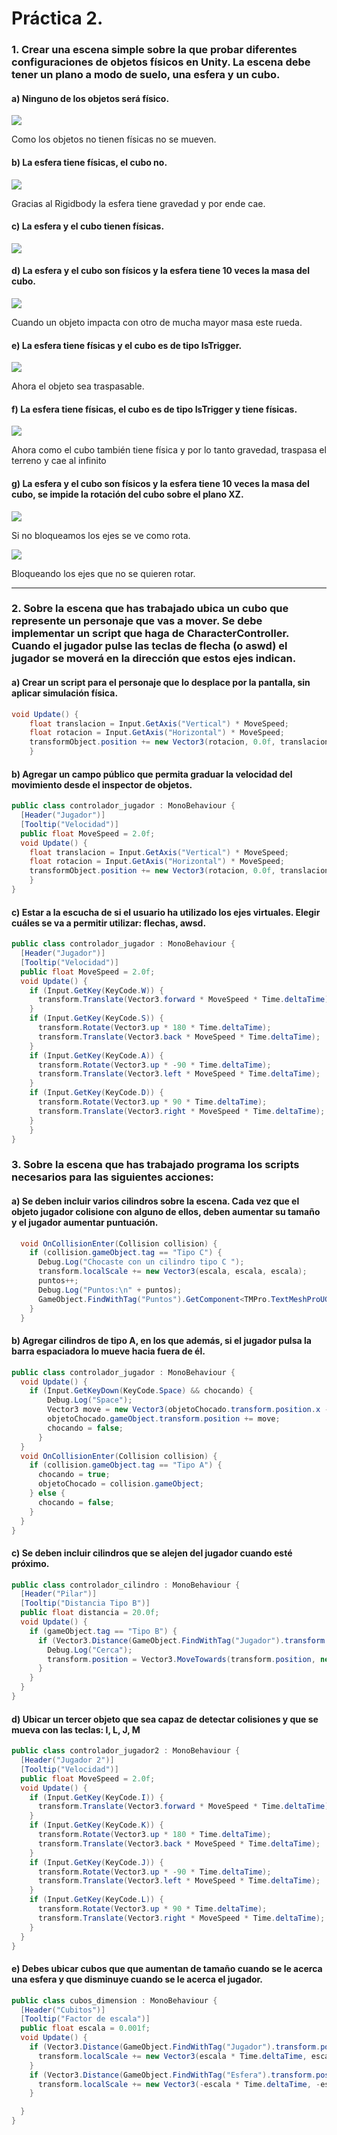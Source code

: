 # Práctica 2.
### 1. Crear una escena simple sobre la que probar diferentes configuraciones de objetos físicos en Unity. La escena debe tener un plano a modo de suelo, una esfera y un cubo.

#### a) Ninguno de los objetos será físico.
![](./img/1.gif)

Como los objetos no tienen físicas no se mueven.


#### b) La esfera tiene físicas, el cubo no.
![](./img/2.gif)

Gracias al Rigidbody la esfera tiene gravedad y por ende cae.


#### c) La esfera y el cubo tienen físicas.
![](./img/3.gif)


#### d) La esfera y el cubo son físicos y la esfera tiene 10 veces la masa del cubo.
![](./img/4.gif)

Cuando un objeto impacta con otro de mucha mayor masa este rueda.


#### e) La esfera tiene físicas y el cubo es de tipo IsTrigger.
![](./img/5.gif)

Ahora el objeto sea traspasable.


#### f) La esfera tiene físicas, el cubo es de tipo IsTrigger y tiene físicas.
![](./img/6.gif)

Ahora como el cubo también tiene física y por lo tanto gravedad, traspasa el terreno y cae al infinito


#### g) La esfera y el cubo son físicos y la esfera tiene 10 veces la masa del cubo, se impide la rotación del cubo sobre el plano XZ.

![](./img/7.gif)

Si no bloqueamos los ejes se ve como rota.


![](./img/8.gif)

Bloqueando los ejes que no se quieren rotar.

---

### 2. Sobre la escena que has trabajado ubica un cubo que represente un personaje que vas a mover. Se debe implementar un script que haga de CharacterController. Cuando el jugador pulse las teclas de flecha (o aswd) el jugador se moverá en la dirección que estos ejes indican.

#### a) Crear un script para el personaje que lo desplace por la pantalla, sin aplicar simulación física.

``` c#
void Update() {
    float translacion = Input.GetAxis("Vertical") * MoveSpeed;
    float rotacion = Input.GetAxis("Horizontal") * MoveSpeed;
    transformObject.position += new Vector3(rotacion, 0.0f, translacion) * Time.deltaTime;
    }
```
#### b) Agregar un campo público que permita graduar la velocidad del movimiento desde el inspector de objetos.

``` c#
public class controlador_jugador : MonoBehaviour {
  [Header("Jugador")]
  [Tooltip("Velocidad")]
  public float MoveSpeed = 2.0f;
  void Update() {
    float translacion = Input.GetAxis("Vertical") * MoveSpeed;
    float rotacion = Input.GetAxis("Horizontal") * MoveSpeed;
    transformObject.position += new Vector3(rotacion, 0.0f, translacion) * MoveSpeed * Time.deltaTime;
    }
}
```
#### c) Estar a la escucha de si el usuario ha utilizado los ejes virtuales. Elegir cuáles se va a permitir utilizar: flechas, awsd.
``` c#
public class controlador_jugador : MonoBehaviour {
  [Header("Jugador")]
  [Tooltip("Velocidad")]
  public float MoveSpeed = 2.0f;
  void Update() {
    if (Input.GetKey(KeyCode.W)) {
      transform.Translate(Vector3.forward * MoveSpeed * Time.deltaTime);
    }
    if (Input.GetKey(KeyCode.S)) {
      transform.Rotate(Vector3.up * 180 * Time.deltaTime);
      transform.Translate(Vector3.back * MoveSpeed * Time.deltaTime);
    }
    if (Input.GetKey(KeyCode.A)) {
      transform.Rotate(Vector3.up * -90 * Time.deltaTime);
      transform.Translate(Vector3.left * MoveSpeed * Time.deltaTime);
    }
    if (Input.GetKey(KeyCode.D)) {
      transform.Rotate(Vector3.up * 90 * Time.deltaTime);
      transform.Translate(Vector3.right * MoveSpeed * Time.deltaTime);
    }
    }
}
```


### 3. Sobre la escena que has trabajado programa los scripts necesarios para las siguientes acciones:

#### a) Se deben incluir varios cilindros sobre la escena. Cada vez que el objeto jugador colisione con alguno de ellos, deben aumentar su tamaño y el jugador aumentar puntuación.
``` c#
  void OnCollisionEnter(Collision collision) {
    if (collision.gameObject.tag == "Tipo C") {
      Debug.Log("Chocaste con un cilindro tipo C ");
      transform.localScale += new Vector3(escala, escala, escala);
      puntos++;
      Debug.Log("Puntos:\n" + puntos);
      GameObject.FindWithTag("Puntos").GetComponent<TMPro.TextMeshProUGUI>().text = "Puntos:\n" + puntos;
    }
  }
```
#### b) Agregar cilindros de tipo A, en los que además, si el jugador pulsa la barra espaciadora lo mueve hacia fuera de él. 
``` c#
public class controlador_jugador : MonoBehaviour {
  void Update() {
    if (Input.GetKeyDown(KeyCode.Space) && chocando) {
        Debug.Log("Space");
        Vector3 move = new Vector3(objetoChocado.transform.position.x - rb.position.x, 0, objetoChocado.transform.position.z - rb.position.z);
        objetoChocado.gameObject.transform.position += move;
        chocando = false;
      }
  }
  void OnCollisionEnter(Collision collision) {
    if (collision.gameObject.tag == "Tipo A") {
      chocando = true;
      objetoChocado = collision.gameObject;
    } else {
      chocando = false;
    }
  }
}
```
#### c) Se deben incluir cilindros que se alejen del jugador cuando esté próximo.
``` c#
public class controlador_cilindro : MonoBehaviour {
  [Header("Pilar")]
  [Tooltip("Distancia Tipo B")]
  public float distancia = 20.0f;
  void Update() {
    if (gameObject.tag == "Tipo B") {
      if (Vector3.Distance(GameObject.FindWithTag("Jugador").transform.position, transform.position) < distancia) {
        Debug.Log("Cerca");
        transform.position = Vector3.MoveTowards(transform.position, new Vector3(GameObject.FindWithTag("Jugador").transform.position.x - 10 * Time.deltaTime, transform.position.y, GameObject.FindWithTag("Jugador").transform.position.z - 10), -10 * Time.deltaTime);
      }
    }
  }
}
```
#### d) Ubicar un tercer objeto que sea capaz de detectar colisiones y que se mueva con las teclas: I, L, J, M
``` c#
public class controlador_jugador2 : MonoBehaviour {
  [Header("Jugador 2")]
  [Tooltip("Velocidad")]
  public float MoveSpeed = 2.0f;
  void Update() {
    if (Input.GetKey(KeyCode.I)) {
      transform.Translate(Vector3.forward * MoveSpeed * Time.deltaTime);
    }
    if (Input.GetKey(KeyCode.K)) {
      transform.Rotate(Vector3.up * 180 * Time.deltaTime);
      transform.Translate(Vector3.back * MoveSpeed * Time.deltaTime);
    }
    if (Input.GetKey(KeyCode.J)) {
      transform.Rotate(Vector3.up * -90 * Time.deltaTime);
      transform.Translate(Vector3.left * MoveSpeed * Time.deltaTime);
    }
    if (Input.GetKey(KeyCode.L)) {
      transform.Rotate(Vector3.up * 90 * Time.deltaTime);
      transform.Translate(Vector3.right * MoveSpeed * Time.deltaTime);
    }
  }
}
```
#### e) Debes ubicar cubos que que aumentan de tamaño cuando se le acerca una esfera y que disminuye cuando se le acerca el jugador.
``` c#
public class cubos_dimension : MonoBehaviour {
  [Header("Cubitos")]
  [Tooltip("Factor de escala")]
  public float escala = 0.001f;
  void Update() {
    if (Vector3.Distance(GameObject.FindWithTag("Jugador").transform.position, transform.position) < 30) {
      transform.localScale += new Vector3(escala * Time.deltaTime, escala * Time.deltaTime, escala * Time.deltaTime);
    }
    if (Vector3.Distance(GameObject.FindWithTag("Esfera").transform.position, transform.position) < 30) {
      transform.localScale += new Vector3(-escala * Time.deltaTime, -escala * Time.deltaTime, -escala * Time.deltaTime);
    }

  }
}
```

